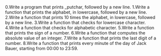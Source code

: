 0.Write a program that prints _putchar, followed by a new line.
1.Write a function that prints the alphabet, in lowercase, followed by a new line.
2.Write a function that prints 10 times the alphabet, in lowercase, followed by a new line.
3.Write a function that checks for lowercase character.
4.Write a function that checks for alphabetic character.
5.Write a function that prints the sign of a number.
6.Write a function that computes the absolute value of an integer.
7.Write a function that prints the last digit of a number.
8.Write a function that prints every minute of the day of Jack Bauer, starting from 00:00 to 23:59.
